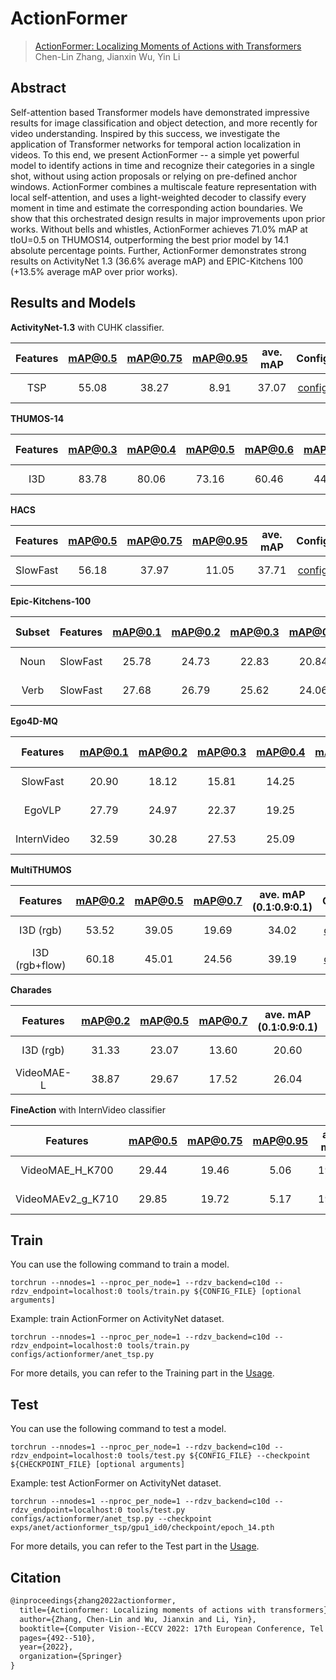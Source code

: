 # ActionFormer

> [ActionFormer: Localizing Moments of Actions with Transformers](https://arxiv.org/abs/2202.07925)  
> Chen-Lin Zhang, Jianxin Wu, Yin Li

<!-- [ALGORITHM] -->

## Abstract

Self-attention based Transformer models have demonstrated impressive results for image classification and object detection, and more recently for video understanding. Inspired by this success, we investigate the application of Transformer networks for temporal action localization in videos. To this end, we present ActionFormer -- a simple yet powerful model to identify actions in time and recognize their categories in a single shot, without using action proposals or relying on pre-defined anchor windows. ActionFormer combines a multiscale feature representation with local self-attention, and uses a light-weighted decoder to classify every moment in time and estimate the corresponding action boundaries. We show that this orchestrated design results in major improvements upon prior works. Without bells and whistles, ActionFormer achieves 71.0% mAP at tIoU=0.5 on THUMOS14, outperforming the best prior model by 14.1 absolute percentage points. Further, ActionFormer demonstrates strong results on ActivityNet 1.3 (36.6% average mAP) and EPIC-Kitchens 100 (+13.5% average mAP over prior works).

## Results and Models

**ActivityNet-1.3** with CUHK classifier.

| Features | mAP@0.5 | mAP@0.75 | mAP@0.95 | ave. mAP |        Config         |                                                                                          Download                                                                                          |
| :------: | :-----: | :------: | :------: | :------: | :-------------------: | :----------------------------------------------------------------------------------------------------------------------------------------------------------------------------------------: |
|   TSP    |  55.08  |  38.27   |   8.91   |  37.07   | [config](anet_tsp.py) | [model](https://drive.google.com/file/d/1loC72F4U79jWfoRL9SB2rdk3xykBKqHN/view?usp=sharing)   \| [log](https://drive.google.com/file/d/1YveGerbI1es51t2Ii7WZDgPlJy3lGBLf/view?usp=sharing) |

**THUMOS-14**

| Features | mAP@0.3 | mAP@0.4 | mAP@0.5 | mAP@0.6 | mAP@0.7 | ave. mAP |         Config          |                                                                                          Download                                                                                          |
| :------: | :-----: | :-----: | :-----: | :-----: | :-----: | :------: | :---------------------: | :----------------------------------------------------------------------------------------------------------------------------------------------------------------------------------------: |
|   I3D    |  83.78  |  80.06  |  73.16  |  60.46  |  44.72  |  68.44   | [config](thumos_i3d.py) | [model](https://drive.google.com/file/d/17oP-fMOjw6wwnaQWTlikWwoZoSkiIFkt/view?usp=sharing)   \| [log](https://drive.google.com/file/d/1WJe98mKoXaP2X9Th-gKC8rw0JeKxfJkq/view?usp=sharing) |

**HACS**

| Features | mAP@0.5 | mAP@0.75 | mAP@0.95 | ave. mAP |           Config           |                                                                                          Download                                                                                          |
| :------: | :-----: | :------: | :------: | :------: | :------------------------: | :----------------------------------------------------------------------------------------------------------------------------------------------------------------------------------------: |
| SlowFast |  56.18  |  37.97   |  11.05   |  37.71   | [config](hacs_slowfast.py) | [model](https://drive.google.com/file/d/1IdxR5lyfXzk5wjl-8YDcH0Nw2BEDwzWz/view?usp=sharing)   \| [log](https://drive.google.com/file/d/1Eu2O9IKuR8XLeZ37OxCq7NjSUKPE-3Zw/view?usp=sharing) |

**Epic-Kitchens-100**

| Subset | Features | mAP@0.1 | mAP@0.2 | mAP@0.3 | mAP@0.4 | mAP@0.5 | ave. mAP |                  Config                  |                                                                                          Download                                                                                          |
| :----: | :------: | :-----: | :-----: | :-----: | :-----: | :-----: | :------: | :--------------------------------------: | :----------------------------------------------------------------------------------------------------------------------------------------------------------------------------------------: |
|  Noun  | SlowFast |  25.78  |  24.73  |  22.83  |  20.84  |  17.45  |  22.33   | [config](epic_kitchens_slowfast_noun.py) | [model](https://drive.google.com/file/d/1RckzXf5W8oD_ARZw5dyYo03ZKVrU1n9-/view?usp=sharing)   \| [log](https://drive.google.com/file/d/18dVA27hWRBjM8lp4S12DscCkNJBqFrWp/view?usp=sharing) |
|  Verb  | SlowFast |  27.68  |  26.79  |  25.62  |  24.06  |  20.48  |  24.93   | [config](epic_kitchens_slowfast_verb.py) | [model](https://drive.google.com/file/d/1-RLtnku727Fh39rihyGVxLCU5klTIvbn/view?usp=sharing)   \| [log](https://drive.google.com/file/d/1w18Ccyi22ZHgM0ECx6rAKOXqFoO9L0Iq/view?usp=sharing) |

**Ego4D-MQ**

|  Features   | mAP@0.1 | mAP@0.2 | mAP@0.3 | mAP@0.4 | mAP@0.5 | ave. mAP |             Config             |                                                                                          Download                                                                                          |
| :---------: | :-----: | :-----: | :-----: | :-----: | :-----: | :------: | :----------------------------: | :----------------------------------------------------------------------------------------------------------------------------------------------------------------------------------------: |
|  SlowFast   |  20.90  |  18.12  |  15.81  |  14.25  |  12.21  |  16.26   |  [config](ego4d_slowfast.py)   | [model](https://drive.google.com/file/d/1QMzpP281_XAz5woGmiLercBaUGVrdrv0/view?usp=sharing)   \| [log](https://drive.google.com/file/d/16oRGGq7LiiYCv7yeqG9TR2f6bS-3Fi6r/view?usp=sharing) |
|   EgoVLP    |  27.79  |  24.97  |  22.37  |  19.25  |  16.25  |  22.13   |   [config](ego4d_egovlp.py)    | [model](https://drive.google.com/file/d/1c23BHCCuy7bOlyRkwXMSnTyeA3jRedGt/view?usp=sharing)   \| [log](https://drive.google.com/file/d/1Gu0uaW6ICcarL_wLcwiQTTSf6NqyQMjQ/view?usp=sharing) |
| InternVideo |  32.59  |  30.28  |  27.53  |  25.09  |  22.13  |  27.52   | [config](ego4d_internvideo.py) | [model](https://drive.google.com/file/d/1Q25ZxXIlSi6vr5T4EX4Z75_Iq1uU8Pdi/view?usp=sharing)   \| [log](https://drive.google.com/file/d/1_7Xm3_1Qg0MLXGW5Wx6XyfTTc0Pnn0dt/view?usp=sharing) |


**MultiTHUMOS**

|    Features    | mAP@0.2 | mAP@0.5 | mAP@0.7 | ave. mAP (0.1:0.9:0.1) |              Config              |                                                                                          Download                                                                                          |
| :------------: | :-----: | :-----: | :-----: | :--------------------: | :------------------------------: | :----------------------------------------------------------------------------------------------------------------------------------------------------------------------------------------: |
|   I3D (rgb)    |  53.52  |  39.05  |  19.69  |         34.02          | [config](multithumos_i3d_rgb.py) | [model](https://drive.google.com/file/d/1iZ1KeXDQJFLFKe24bCSIoJv6DmtBebSM/view?usp=sharing)   \| [log](https://drive.google.com/file/d/1Z2Or_d1aarXr7mjbVVJMnzsI5ieDlLed/view?usp=sharing) |
| I3D (rgb+flow) |  60.18  |  45.01  |  24.56  |         39.19          |   [config](multithumos_i3d.py)   | [model](https://drive.google.com/file/d/1GvaxJdZhL01DYIWg3QWA5BXdm_rLor32/view?usp=sharing)   \| [log](https://drive.google.com/file/d/1KGLz30nbBtwv235tZyPkr2SPvz79koq9/view?usp=sharing) |

**Charades**

|  Features  | mAP@0.2 | mAP@0.5 | mAP@0.7 | ave. mAP (0.1:0.9:0.1) |              Config              |                                                                                          Download                                                                                          |
| :--------: | :-----: | :-----: | :-----: | :--------------------: | :------------------------------: | :----------------------------------------------------------------------------------------------------------------------------------------------------------------------------------------: |
| I3D (rgb)  |  31.33  |  23.07  |  13.60  |         20.60          |  [config](charades_i3d_rgb.py)   | [model](https://drive.google.com/file/d/1rb0bGyfAyZKjIE72i_qGde9HcoJHVHGl/view?usp=sharing)   \| [log](https://drive.google.com/file/d/1sLnSbQSWLN1p1UWKS2E5M-YzsJLRq3WH/view?usp=sharing) |
| VideoMAE-L |  38.87  |  29.67  |  17.52  |         26.04          | [config](charades_videomae_l.py) | [model](https://drive.google.com/file/d/1k2IJUXjJzLUcgurE8C_cZTaQotK5VVV0/view?usp=sharing)   \| [log](https://drive.google.com/file/d/1vddl_wuKzBtkLemqAAzdAf8dHFvljuMn/view?usp=sharing) |

**FineAction** with InternVideo classifier

|     Features      | mAP@0.5 | mAP@0.75 | mAP@0.95 | ave. mAP |                Config                |                                                                                         Download                                                                                          |
| :---------------: | :-----: | :------: | :------: | :------: | :----------------------------------: | :---------------------------------------------------------------------------------------------------------------------------------------------------------------------------------------: |
|  VideoMAE_H_K700  |  29.44  |  19.46   |   5.06   |  19.32   |  [config](fineaction_videomae_h.py)  | [model](https://drive.google.com/file/d/1uNQufJMf9U6Igv6w4J70xiEVqYUKteTE/view?usp=sharing)  \| [log](https://drive.google.com/file/d/1VAQbtZuvRiTk8oFS7EIF9ilOKm1165u-/view?usp=sharing) |
| VideoMAEv2_g_K710 |  29.85  |  19.72   |   5.17   |  19.62   | [config](fineaction_videomaev2_g.py) | [model](https://drive.google.com/file/d/1o7HdsZIR-JufAGHD6cq-xRRIEX3IMlyY/view?usp=sharing)  \| [log](https://drive.google.com/file/d/1QenPC5OV9gI62wKkgbrdYyJpLSxP5awp/view?usp=sharing) |


## Train

You can use the following command to train a model.

```shell
torchrun --nnodes=1 --nproc_per_node=1 --rdzv_backend=c10d --rdzv_endpoint=localhost:0 tools/train.py ${CONFIG_FILE} [optional arguments]
```

Example: train ActionFormer on ActivityNet dataset.

```shell
torchrun --nnodes=1 --nproc_per_node=1 --rdzv_backend=c10d --rdzv_endpoint=localhost:0 tools/train.py configs/actionformer/anet_tsp.py
```

For more details, you can refer to the Training part in the [Usage](../../docs/en/usage.md).

## Test

You can use the following command to test a model.

```shell
torchrun --nnodes=1 --nproc_per_node=1 --rdzv_backend=c10d --rdzv_endpoint=localhost:0 tools/test.py ${CONFIG_FILE} --checkpoint ${CHECKPOINT_FILE} [optional arguments]
```

Example: test ActionFormer on ActivityNet dataset.

```shell
torchrun --nnodes=1 --nproc_per_node=1 --rdzv_backend=c10d --rdzv_endpoint=localhost:0 tools/test.py configs/actionformer/anet_tsp.py --checkpoint exps/anet/actionformer_tsp/gpu1_id0/checkpoint/epoch_14.pth
```

For more details, you can refer to the Test part in the [Usage](../../docs/en/usage.md).

## Citation

```latex
@inproceedings{zhang2022actionformer,
  title={Actionformer: Localizing moments of actions with transformers},
  author={Zhang, Chen-Lin and Wu, Jianxin and Li, Yin},
  booktitle={Computer Vision--ECCV 2022: 17th European Conference, Tel Aviv, Israel, October 23--27, 2022, Proceedings, Part IV},
  pages={492--510},
  year={2022},
  organization={Springer}
}
```